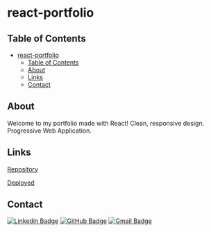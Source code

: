 # react-portfolio

## Table of Contents

- [react-portfolio](#react-portfolio)
  - [Table of Contents](#table-of-contents)
  - [About](#about)
  - [Links](#links)
  - [Contact](#contact)

## About

Welcome to my portfolio made with React! Clean, responsive design. Progressive Web Application.

## Links

[Repository](https://github.com/nrenner0211/super-react-portfolio)

[Deployed](https://nrenner0211.github.io/super-react-portfolio/)

## Contact

[![Linkedin Badge](https://img.shields.io/badge/-nrenner0211-blue?style=flat-square&logo=Linkedin&logoColor=white&link=https://www.linkedin.com/in/nicolette-renner/)](https://www.linkedin.com/in/nicolette-renner/)
[![GitHub Badge](https://img.shields.io/badge/-nrenner0211-7261A3?style=flat-square&logo=Github&logoColor=white&link=https://github.com/nrenner0211)](https://github.com/nrenner0211)
[![Gmail Badge](https://img.shields.io/badge/-nicolette.rachelle11@gmail.com-c14438?style=flat-square&logo=Gmail&logoColor=white&link=mailto:nicolette.rachelle11@gmail.com)](mailto:nicolette.rachelle11@gmail.com)
